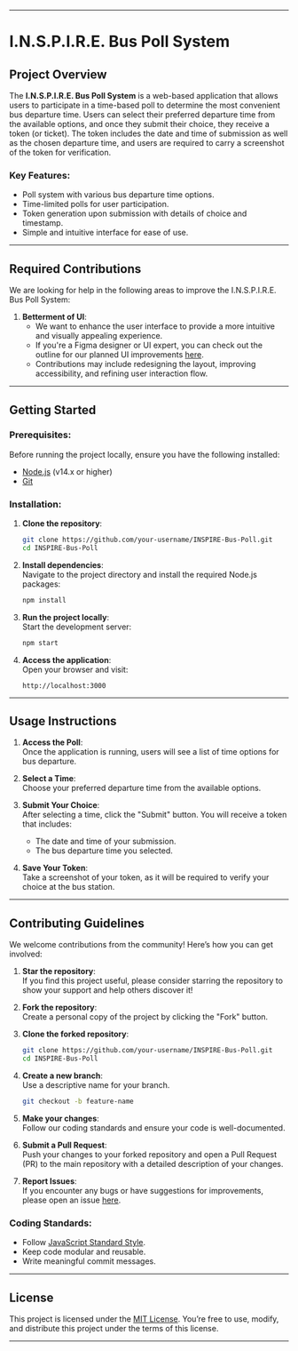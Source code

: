 
---

# I.N.S.P.I.R.E. Bus Poll System

## Project Overview
The **I.N.S.P.I.R.E. Bus Poll System** is a web-based application that allows users to participate in a time-based poll to determine the most convenient bus departure time. Users can select their preferred departure time from the available options, and once they submit their choice, they receive a token (or ticket). The token includes the date and time of submission as well as the chosen departure time, and users are required to carry a screenshot of the token for verification.

### Key Features:
- Poll system with various bus departure time options.
- Time-limited polls for user participation.
- Token generation upon submission with details of choice and timestamp.
- Simple and intuitive interface for ease of use.

---

## Required Contributions

We are looking for help in the following areas to improve the I.N.S.P.I.R.E. Bus Poll System:

1. **Betterment of UI**:
   - We want to enhance the user interface to provide a more intuitive and visually appealing experience.  
   - If you're a Figma designer or UI expert, you can check out the outline for our planned UI improvements [here](<link-to-figma-design>).
   - Contributions may include redesigning the layout, improving accessibility, and refining user interaction flow.

---

## Getting Started

### Prerequisites:
Before running the project locally, ensure you have the following installed:
- [Node.js](https://nodejs.org/) (v14.x or higher)
- [Git](https://git-scm.com/)

### Installation:

1. **Clone the repository**:
   ```bash
   git clone https://github.com/your-username/INSPIRE-Bus-Poll.git
   cd INSPIRE-Bus-Poll
   ```

2. **Install dependencies**:  
   Navigate to the project directory and install the required Node.js packages:
   ```bash
   npm install
   ```

3. **Run the project locally**:  
   Start the development server:
   ```bash
   npm start
   ```

4. **Access the application**:  
   Open your browser and visit:
   ```
   http://localhost:3000
   ```

---

## Usage Instructions

1. **Access the Poll**:  
   Once the application is running, users will see a list of time options for bus departure.

2. **Select a Time**:  
   Choose your preferred departure time from the available options.

3. **Submit Your Choice**:  
   After selecting a time, click the "Submit" button. You will receive a token that includes:
   - The date and time of your submission.
   - The bus departure time you selected.

4. **Save Your Token**:  
   Take a screenshot of your token, as it will be required to verify your choice at the bus station.

---

## Contributing Guidelines

We welcome contributions from the community! Here’s how you can get involved:

1. **Star the repository**:  
   If you find this project useful, please consider starring the repository to show your support and help others discover it!

2. **Fork the repository**:  
   Create a personal copy of the project by clicking the "Fork" button.

3. **Clone the forked repository**:
   ```bash
   git clone https://github.com/your-username/INSPIRE-Bus-Poll.git
   cd INSPIRE-Bus-Poll
   ```

4. **Create a new branch**:  
   Use a descriptive name for your branch.
   ```bash
   git checkout -b feature-name
   ```

5. **Make your changes**:  
   Follow our coding standards and ensure your code is well-documented.

6. **Submit a Pull Request**:  
   Push your changes to your forked repository and open a Pull Request (PR) to the main repository with a detailed description of your changes.

7. **Report Issues**:  
   If you encounter any bugs or have suggestions for improvements, please open an issue [here](https://github.com/your-username/INSPIRE-Bus-Poll/issues).

### Coding Standards:
- Follow [JavaScript Standard Style](https://standardjs.com/).
- Keep code modular and reusable.
- Write meaningful commit messages.

---

## License

This project is licensed under the [MIT License](LICENSE). You’re free to use, modify, and distribute this project under the terms of this license.

---

